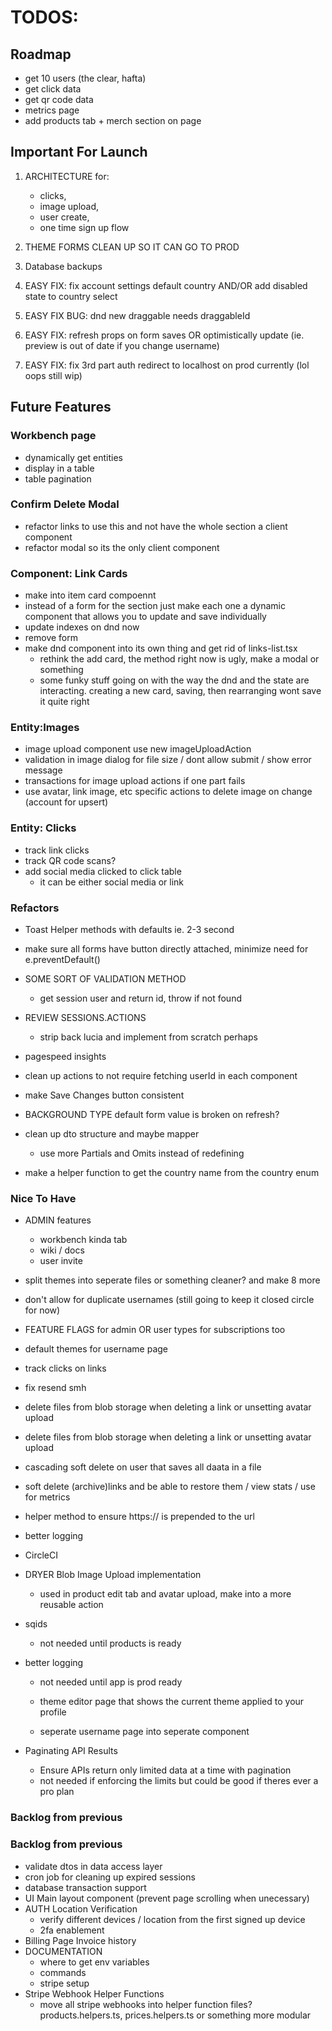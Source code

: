 # TODOS:

## Roadmap

- get 10 users (the clear, hafta)
- get click data
- get qr code data
- metrics page
- add products tab + merch section on page

## Important For Launch

1. ARCHITECTURE for:

   - clicks,
   - image upload,
   - user create,
   - one time sign up flow

2. THEME FORMS CLEAN UP SO IT CAN GO TO PROD

3. Database backups

4. EASY FIX: fix account settings default country AND/OR add disabled state to country select

5. EASY FIX BUG: dnd new draggable needs draggableId

6. EASY FIX: refresh props on form saves OR optimistically update (ie. preview is out of date if you change username)

7. EASY FIX: fix 3rd part auth redirect to localhost on prod currently (lol oops still wip)

## Future Features

### Workbench page

- dynamically get entities
- display in a table
- table pagination

### Confirm Delete Modal

- refactor links to use this and not have the whole section a client component
- refactor modal so its the only client component

### Component: Link Cards

- make into item card compoennt
- instead of a form for the section just make each one a dynamic component that allows you to update and save individually
- update indexes on dnd now
- remove form
- make dnd component into its own thing and get rid of links-list.tsx
  - rethink the add card, the method right now is ugly, make a modal or something
  - some funky stuff going on with the way the dnd and the state are interacting. creating a new card, saving, then rearranging wont save it quite right

### Entity:Images

- image upload component use new imageUploadAction
- validation in image dialog for file size / dont allow submit / show error message
- transactions for image upload actions if one part fails
- use avatar, link image, etc specific actions to delete image on change (account for upsert)

### Entity: Clicks

- track link clicks
- track QR code scans?
- add social media clicked to click table
  - it can be either social media or link

### Refactors

- Toast Helper methods with defaults ie. 2-3 second

- make sure all forms have button directly attached, minimize need for e.preventDefault()

- SOME SORT OF VALIDATION METHOD

  - get session user and return id, throw if not found

- REVIEW SESSIONS.ACTIONS

  - strip back lucia and implement from scratch perhaps

- pagespeed insights
- clean up actions to not require fetching userId in each component
- make Save Changes button consistent
- BACKGROUND TYPE default form value is broken on refresh?
- clean up dto structure and maybe mapper
  - use more Partials and Omits instead of redefining
- make a helper function to get the country name from the country enum

### Nice To Have

- ADMIN features

  - workbench kinda tab
  - wiki / docs
  - user invite

- split themes into seperate files or something cleaner? and make 8 more
- don't allow for duplicate usernames (still going to keep it closed circle for now)
- FEATURE FLAGS for admin OR user types for subscriptions too

- default themes for username page

- track clicks on links
- fix resend smh
- delete files from blob storage when deleting a link or unsetting avatar upload
- delete files from blob storage when deleting a link or unsetting avatar upload
- cascading soft delete on user that saves all daata in a file
- soft delete (archive)links and be able to restore them / view stats / use for metrics
- helper method to ensure https:// is prepended to the url
- better logging
- CircleCI

- DRYER Blob Image Upload implementation
  - used in product edit tab and avatar upload, make into a more reusable action
- sqids
  - not needed until products is ready
- better logging

  - not needed until app is prod ready

  - theme editor page that shows the current theme applied to your profile
  - seperate username page into seperate component

- Paginating API Results
  - Ensure APIs return only limited data at a time with pagination
  - not needed if enforcing the limits but could be good if theres ever a pro plan

### Backlog from previous

### Backlog from previous

- validate dtos in data access layer
- cron job for cleaning up expired sessions
- database transaction support
- UI Main layout component (prevent page scrolling when unecessary)
- AUTH Location Verification
  - verify different devices / location from the first signed up device
  - 2fa enablement
- Billing Page Invoice history
- DOCUMENTATION
  - where to get env variables
  - commands
  - stripe setup
- Stripe Webhook Helper Functions
  - move all stripe webhooks into helper function files? products.helpers.ts, prices.helpers.ts or something more modular
